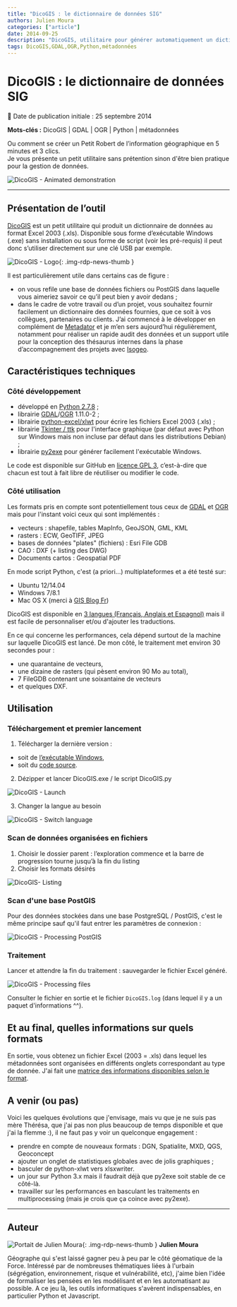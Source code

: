 ```yaml
---
title: "DicoGIS : le dictionnaire de données SIG"
authors: Julien Moura
categories: ["article"]
date: 2014-09-25
description: "DicoGIS, utilitaire pour générer automatiquement un dictionnaire de métadonnées sur une base SIG."
tags: DicoGIS,GDAL,OGR,Python,métadonnées
---
```


# DicoGIS : le dictionnaire de données SIG

:calendar: Date de publication initiale : 25 septembre 2014

**Mots-clés :** DicoGIS | GDAL | OGR | Python | métadonnées

Ou comment se créer un Petit Robert de l’information géographique en 5 minutes et 3 clics.  
Je vous présente un petit utilitaire sans prétention sinon d'être bien pratique pour la gestion de données.

![DicoGIS - Animated demonstration](https://cdn.geotribu.fr/img/articles-blog-rdp/logiciels/DicoGIS/DicoGIS_demo_w8.gif)

----

## Présentation de l’outil

[DicoGIS](https://github.com/Guts/DicoGIS) est un petit utilitaire qui produit un dictionnaire de données au format Excel 2003 (.xls). Disponible sous forme d’exécutable Windows (.exe) sans installation ou sous forme de script (voir les pré-requis) il peut donc s’utiliser directement sur une clé USB par exemple.

![DicoGIS - Logo](https://cdn.geotribu.fr/img/articles-blog-rdp/logiciels/DicoGIS/DicoGIS_logo.png){: .img-rdp-news-thumb }

Il est particulièrement utile dans certains cas de figure :

* on vous refile une base de données fichiers ou PostGIS dans laquelle vous aimeriez savoir ce qu’il peut bien y avoir dedans ;
* dans le cadre de votre travail ou d’un projet, vous souhaitez fournir facilement un dictionnaire des données fournies, que ce soit à vos collègues, partenaires ou clients.
J’ai commencé à le développer en complément de [Metadator](http://www.portailsig.org/content/metadator-creation-automatisee-de-metadonnees) et je m’en sers aujourd’hui régulièrement, notamment pour réaliser un rapide audit des données et un support utile pour la conception des thésaurus internes dans la phase d’accompagnement des projets avec [Isogeo](http://www.isogeo.com/).

## Caractéristiques techniques

### Côté développement

* développé en [Python 2.7.8](https://www.python.org/) ;
* librairie [GDAL](http://geotribu.net/taxonomy/term/255)/[OGR](http://geotribu.net/taxonomy/term/136) 1.11.0-2 ;
* librairie [python-excel/xlwt](https://github.com/python-excel/xlwt) pour écrire les fichiers Excel 2003 (.xls) ;
* librairie [Tkinter / ttk](https://docs.python.org/2/library/tkinter.html) pour l'interface graphique (par défaut avec Python sur Windows mais non incluse par défaut dans les distributions Debian) ;
* librairie [py2exe](http://www.py2exe.org/) pour générer facilement l'exécutable Windows.

Le code est disponible sur GitHub en [licence GPL 3](https://github.com/Guts/DicoGIS/blob/master/LICENSE), c’est-à-dire que chacun est tout à fait libre de réutiliser ou modifier le code.

### Côté utilisation

Les formats pris en compte sont potentiellement tous ceux de [GDAL](http://www.gdal.org/formats_list.html) et [OGR](http://www.gdal.org/ogr_formats.html) mais pour l'instant voici ceux qui sont implémentés :

* vecteurs : shapefile, tables MapInfo, GeoJSON, GML, KML
* rasters : ECW, GeoTIFF, JPEG
* bases de données "plates" (fichiers) : Esri File GDB
* CAO : DXF (+ listing des DWG)
* Documents cartos : Geospatial PDF

En mode script Python, c'est (a priori...) multiplateformes et a été testé sur:

* Ubuntu 12/14.04
* Windows 7/8.1
* Mac OS X (merci à [GIS Blog Fr](https://twitter.com/gisblogfr/status/515068147901407232))

DicoGIS est disponible en [3 langues (Français, Anglais et Espagnol)](https://github.com/Guts/DicoGIS/tree/master/data/locale) mais il est facile de personnaliser et/ou d'ajouter les traductions.

En ce qui concerne les performances, cela dépend surtout de la machine sur laquelle DicoGIS est lancé. De mon côté, le traitement met environ 30 secondes pour :

* une quarantaine de vecteurs,
* une dizaine de rasters (qui pèsent environ 90 Mo au total),
* 7 FileGDB contenant une soixantaine de vecteurs
* et quelques DXF.

## Utilisation

### Téléchargement et premier lancement

1. Télécharger la dernière version :

* soit de [l’exécutable Windows](https://github.com/Guts/DicoGIS/releases),
* soit du [code source](https://github.com/Guts/DicoGIS/archive/master.zip).

2. Dézipper et lancer DicoGIS.exe / le script DicoGIS.py

![DicoGIS - Launch](https://cdn.geotribu.fr/img/articles-blog-rdp/logiciels/DicoGIS/00a_DicoGIS_Win32exe.PNG)

3. Changer la langue au besoin

![DicoGIS - Switch language](https://cdn.geotribu.fr/img/articles-blog-rdp/logiciels/DicoGIS/99_DicoGIS_SwitchLanguage.gif)

### Scan de données organisées en fichiers

1. Choisir le dossier parent : l’exploration commence et la barre de progression tourne jusqu’à la fin du listing
2. Choisir les formats désirés

![DicoGIS- Listing](https://cdn.geotribu.fr/img/articles-blog-rdp/logiciels/DicoGIS/02_DicoGIS_Listing.gif)

### Scan d'une base PostGIS

Pour des données stockées dans une base PostgreSQL / PostGIS, c'est le même principe sauf qu'il faut entrer les paramètres de connexion :

![DicoGIS - Processing PostGIS](https://cdn.geotribu.fr/img/articles-blog-rdp/logiciels/DicoGIS/06_DicoGIS_PostGIS.gif)

### Traitement

Lancer et attendre la fin du traitement : sauvegarder le fichier Excel généré.

![DicoGIS - Processing files](https://cdn.geotribu.fr/img/articles-blog-rdp/logiciels/DicoGIS/05_DicoGIS_Processing.gif)  

Consulter le fichier en sortie et le fichier `DicoGIS.log` (dans lequel il y a un paquet d'informations ^^).

## Et au final, quelles informations sur quels formats

En sortie, vous obtenez un fichier Excel (2003 = .xls) dans lequel les métadonnées sont organisées en différents onglets correspondant au type de donnée. J'ai fait une [matrice des informations disponibles selon le format](https://github.com/Guts/DicoGIS/blob/master/doc/InfosByFormats_matrix.md).

## A venir (ou pas)

Voici les quelques évolutions que j'envisage, mais vu que je ne suis pas mère Thérésa, que j'ai pas non plus beaucoup de temps disponible et que j'ai la flemme :), il ne faut pas y voir un quelconque engagement :

* prendre en compte de nouveaux formats : DGN, Spatialite, MXD, QGS, Geoconcept
* ajouter un onglet de statistiques globales avec de jolis graphiques ;
* basculer de python-xlwt vers xlsxwriter.
* un jour sur Python 3.x mais il faudrait déjà que py2exe soit stable de ce côté-là.
* travailler sur les performances en basculant les traitements en multiprocessing (mais je crois que ça coince avec py2exe).

----

## Auteur

![Portait de Julien Moura](https://cdn.geotribu.fr/img/internal/contributeurs/jmou.jpg){: .img-rdp-news-thumb }
**Julien Moura**

Géographe qui s'est laissé gagner peu à peu par le côté géomatique de la Force. Intéressé par de nombreuses thématiques liées à l'urbain (ségrégation, environnement, risque et vulnérabilité, etc), j'aime bien l'idée de formaliser les pensées en les modélisant et en les automatisant au possible. A ce jeu là, les outils informatiques s'avèrent indispensables, en particulier Python et Javascript.
